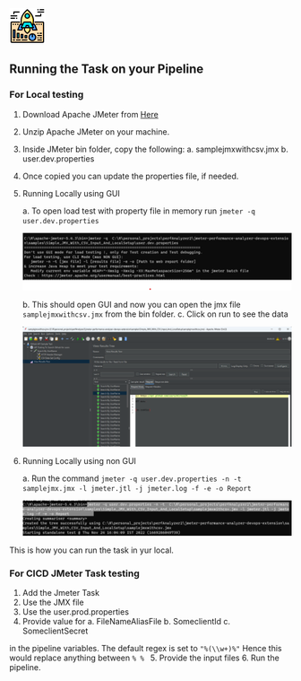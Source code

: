![../../project-screenshots/icon.png](../../project-screenshots/icon.png)

## Running the Task on your Pipeline

### For Local testing

1. Download Apache JMeter from [Here](https://dlcdn.apache.org//jmeter/binaries/apache-jmeter-5.5.tgz)

2. Unzip Apache JMeter on your machine.

3. Inside JMeter bin folder, copy the following:
    a. samplejmxwithcsv.jmx
    b. user.dev.properties

4. Once copied you can update the properties file, if needed.

5. Running Locally using GUI

    a. To open load test with property file in memory run
        ```jmeter -q user.dev.properties```

    ![images/2.png](images/2.png)

    b. This should open GUI and now you can open the jmx file `samplejmxwithcsv.jmx` from the bin folder.
    c. Click on run to see the data

    ![images/1.png](images/1.png)

6. Running Locally using non GUI

    a. Run the command
        ```jmeter -q user.dev.properties -n -t  samplejmx.jmx -l jmeter.jtl -j jmeter.log -f -e -o Report```
    
    ![images/3.png](images/3.png)

This is how you can run the task in yur local.

### For CICD JMeter Task testing

1. Add the Jmeter Task
2. Use the JMX file
3. Use the user.prod.properties
4. Provide value for
 a. FileNameAliasFile
 b. SomeclientId
 c. SomeclientSecret

 in the pipeline variables. The default regex is set to ```"%(\\w+)%"``` Hence this would replace anything between `% % ` 
5. Provide the input files
6. Run the pipeline.
